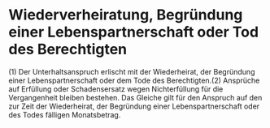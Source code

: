 # Wiederverheiratung, Begründung einer Lebenspartnerschaft oder Tod des Berechtigten

(1) Der Unterhaltsanspruch erlischt mit der Wiederheirat, der Begründung einer Lebenspartnerschaft oder dem Tode des Berechtigten.(2) Ansprüche auf Erfüllung oder Schadensersatz wegen Nichterfüllung für die Vergangenheit bleiben bestehen. Das Gleiche gilt für den Anspruch auf den zur Zeit der Wiederheirat, der Begründung einer Lebenspartnerschaft oder des Todes fälligen Monatsbetrag. 

